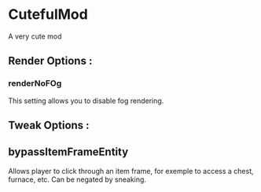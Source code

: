 # CutefulMod
A very cute mod

## Render Options :

### renderNoFOg

This setting allows you to disable fog rendering.

## Tweak Options :

## bypassItemFrameEntity

Allows player to click through an item frame, for exemple to access a chest, furnace, etc. Can be negated by sneaking.